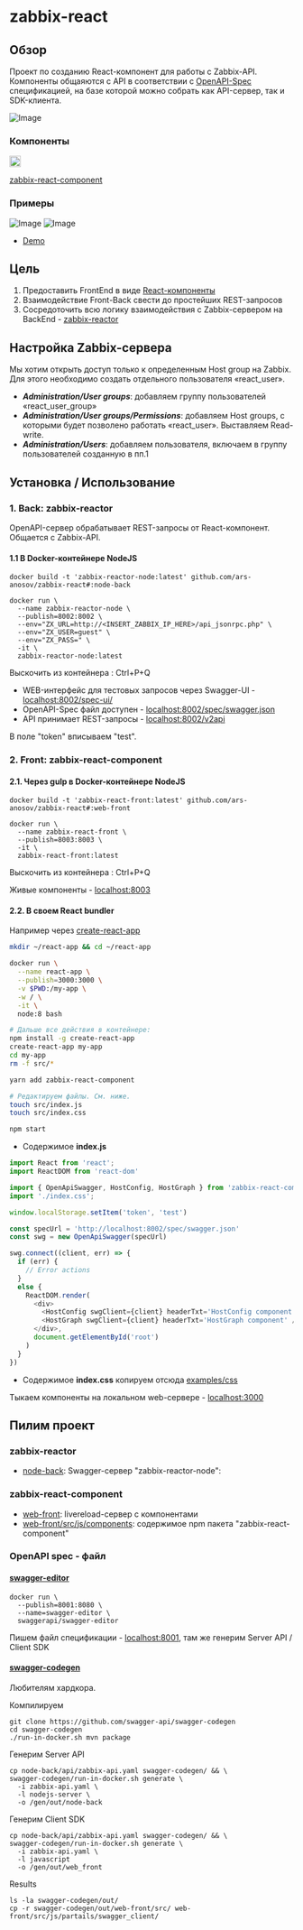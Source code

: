 # zabbix-react



## Обзор
Проект по созданию React-компонент для работы с Zabbix-API.
Компоненты общаяются с API в соответствии с [OpenAPI-Spec](https://github.com/OAI/OpenAPI-Specification) спецификацией, на базе которой можно собрать как API-сервер, так и SDK-клиента.

![Image](https://github.com/ars-anosov/zabbix-react/blob/master/images/drawio_main.png)

### Компоненты
[<img src="https://github.com/npm/logos/blob/7fb0bc425e0dac1bab065217c4ed595594448db4/npm-transparent.png" height="20" alt="npm">](https://www.npmjs.com)

[zabbix-react-component](https://www.npmjs.com/package/zabbix-react-component)

### Примеры
![Image](https://github.com/ars-anosov/zabbix-react/blob/master/images/demo_screen.png)
![Image](https://github.com/ars-anosov/zabbix-react/blob/master/images/demo_graph.png)

- [Demo](http://109.173.22.60/www-zabbix-component/)

## Цель
1. Предоставить FrontEnd в виде [React-компоненты](https://github.com/ars-anosov/zabbix-react/tree/master/web-front)
2. Взаимодействие Front-Back свести до простейших REST-запросов
3. Сосредоточить всю логику взаимодействия с Zabbix-сервером на BackEnd - [zabbix-reactor](https://github.com/ars-anosov/zabbix-react/tree/master/node-back)

## Настройка Zabbix-сервера
Мы хотим открыть доступ только к определенным Host group на Zabbix. Для этого необходимо создать отдельного пользователя «react_user».

- ***Administration/User groups***: добавляем группу пользователей «react_user_group»
- ***Administration/User groups/Permissions***: добавляем Host groups, с которыми будет позволено работать «react_user». Выставляем Read-write.
- ***Administration/Users***: добавляем пользователя, включаем в группу пользователей созданную в пп.1

## Установка / Использование

### 1. Back: zabbix-reactor
OpenAPI-сервер обрабатывает REST-запросы от React-компонент.
Общается с Zabbix-API.  

#### 1.1 В Docker-контейнере NodeJS
```
docker build -t 'zabbix-reactor-node:latest' github.com/ars-anosov/zabbix-react#:node-back

docker run \
  --name zabbix-reactor-node \
  --publish=8002:8002 \
  --env="ZX_URL=http://<INSERT_ZABBIX_IP_HERE>/api_jsonrpc.php" \
  --env="ZX_USER=guest" \
  --env="ZX_PASS=" \
  -it \
  zabbix-reactor-node:latest
```
Выскочить из контейнера : Ctrl+P+Q

- WEB-интерфейс для тестовых запросов через Swagger-UI - [localhost:8002/spec-ui/](http://localhost:8002/spec-ui/)
- OpenAPI-Spec файл доступен - [localhost:8002/spec/swagger.json](http://localhost:8002/spec/swagger.json)
- API принимает REST-запросы - [localhost:8002/v2api](http://localhost:8002/v2api/)

В поле "token" вписываем "test".

### 2. Front: zabbix-react-component

#### 2.1. Через gulp в Docker-контейнере NodeJS
```
docker build -t 'zabbix-react-front:latest' github.com/ars-anosov/zabbix-react#:web-front

docker run \
  --name zabbix-react-front \
  --publish=8003:8003 \
  -it \
  zabbix-react-front:latest
```
Выскочить из контейнера : Ctrl+P+Q

Живые компоненты - [localhost:8003](http://localhost:8003/)

#### 2.2. В своем React bundler
Например через [create-react-app](https://reactjs.org/tutorial/tutorial.html)
```bash
mkdir ~/react-app && cd ~/react-app

docker run \
  --name react-app \
  --publish=3000:3000 \
  -v $PWD:/my-app \
  -w / \
  -it \
  node:8 bash

# Дальше все действия в контейнере:
npm install -g create-react-app
create-react-app my-app
cd my-app
rm -f src/*

yarn add zabbix-react-component

# Редактируем файлы. См. ниже.
touch src/index.js
touch src/index.css

npm start
```

- Содержимое **index.js**

```js
import React from 'react';
import ReactDOM from 'react-dom'

import { OpenApiSwagger, HostConfig, HostGraph } from 'zabbix-react-component'
import './index.css';

window.localStorage.setItem('token', 'test')

const specUrl = 'http://localhost:8002/spec/swagger.json'
const swg = new OpenApiSwagger(specUrl)

swg.connect((client, err) => {
  if (err) {
    // Error actions
  }
  else {
    ReactDOM.render(
      <div>
        <HostConfig swgClient={client} headerTxt='HostConfig component' />
        <HostGraph swgClient={client} headerTxt='HostGraph component' />
      </div>,
      document.getElementById('root')
    )
  }
})
```

- Содержимое **index.css** копируем отсюда [examples/css](https://github.com/ars-anosov/zabbix-react/tree/master/examples/css)

Тыкаем компоненты на локальном web-сервере - [localhost:3000](http://localhost:3000/)

## Пилим проект

### zabbix-reactor
- [node-back](https://github.com/ars-anosov/zabbix-react/tree/master/node-back): Swagger-сервер "zabbix-reactor-node": 

### zabbix-react-component
- [web-front](https://github.com/ars-anosov/zabbix-react/tree/master/web-front): livereload-сервер с компонентами
- [web-front/src/js/components](https://github.com/ars-anosov/zabbix-react/tree/master/web-front/src/js/components): содержимое npm пакета "zabbix-react-component"

### OpenAPI spec - файл

#### [swagger-editor](https://github.com/swagger-api/swagger-editor)
```
docker run \
  --publish=8001:8080 \
  --name=swagger-editor \
  swaggerapi/swagger-editor
```
Пишем файл спецификации - [localhost:8001](http://localhost:8001/), там же генерим Server API / Client SDK

#### [swagger-codegen](https://github.com/swagger-api/swagger-codegen#development-in-docker)
Любителям хардкора.

Компилируем 
```
git clone https://github.com/swagger-api/swagger-codegen
cd swagger-codegen
./run-in-docker.sh mvn package
```

Генерим Server API
```
cp node-back/api/zabbix-api.yaml swagger-codegen/ && \
swagger-codegen/run-in-docker.sh generate \
  -i zabbix-api.yaml \
  -l nodejs-server \
  -o /gen/out/node-back
```

Генерим Client SDK
```
cp node-back/api/zabbix-api.yaml swagger-codegen/ && \
swagger-codegen/run-in-docker.sh generate \
  -i zabbix-api.yaml \
  -l javascript 
  -o /gen/out/web_front
```

Results
```
ls -la swagger-codegen/out/
cp -r swagger-codegen/out/web-front/src/ web-front/src/js/partails/swagger_client/
```
